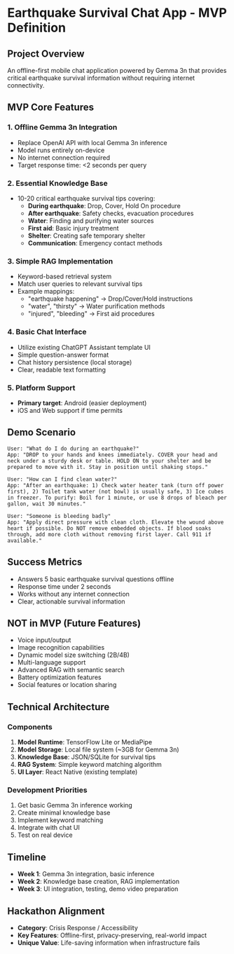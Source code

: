 # Earthquake Survival Chat App - MVP Definition

## Project Overview
An offline-first mobile chat application powered by Gemma 3n that provides critical earthquake survival information without requiring internet connectivity.

## MVP Core Features

### 1. Offline Gemma 3n Integration
- Replace OpenAI API with local Gemma 3n inference
- Model runs entirely on-device
- No internet connection required
- Target response time: <2 seconds per query

### 2. Essential Knowledge Base
- 10-20 critical earthquake survival tips covering:
  - **During earthquake**: Drop, Cover, Hold On procedure
  - **After earthquake**: Safety checks, evacuation procedures
  - **Water**: Finding and purifying water sources
  - **First aid**: Basic injury treatment
  - **Shelter**: Creating safe temporary shelter
  - **Communication**: Emergency contact methods

### 3. Simple RAG Implementation
- Keyword-based retrieval system
- Match user queries to relevant survival tips
- Example mappings:
  - "earthquake happening" → Drop/Cover/Hold instructions
  - "water", "thirsty" → Water purification methods
  - "injured", "bleeding" → First aid procedures

### 4. Basic Chat Interface
- Utilize existing ChatGPT Assistant template UI
- Simple question-answer format
- Chat history persistence (local storage)
- Clear, readable text formatting

### 5. Platform Support
- **Primary target**: Android (easier deployment)
- iOS and Web support if time permits

## Demo Scenario

```
User: "What do I do during an earthquake?"
App: "DROP to your hands and knees immediately. COVER your head and neck under a sturdy desk or table. HOLD ON to your shelter and be prepared to move with it. Stay in position until shaking stops."

User: "How can I find clean water?"
App: "After an earthquake: 1) Check water heater tank (turn off power first), 2) Toilet tank water (not bowl) is usually safe, 3) Ice cubes in freezer. To purify: Boil for 1 minute, or use 8 drops of bleach per gallon, wait 30 minutes."

User: "Someone is bleeding badly"
App: "Apply direct pressure with clean cloth. Elevate the wound above heart if possible. Do NOT remove embedded objects. If blood soaks through, add more cloth without removing first layer. Call 911 if available."
```

## Success Metrics
- Answers 5 basic earthquake survival questions offline
- Response time under 2 seconds
- Works without any internet connection
- Clear, actionable survival information

## NOT in MVP (Future Features)
- Voice input/output
- Image recognition capabilities
- Dynamic model size switching (2B/4B)
- Multi-language support
- Advanced RAG with semantic search
- Battery optimization features
- Social features or location sharing

## Technical Architecture

### Components
1. **Model Runtime**: TensorFlow Lite or MediaPipe
2. **Model Storage**: Local file system (~3GB for Gemma 3n)
3. **Knowledge Base**: JSON/SQLite for survival tips
4. **RAG System**: Simple keyword matching algorithm
5. **UI Layer**: React Native (existing template)

### Development Priorities
1. Get basic Gemma 3n inference working
2. Create minimal knowledge base
3. Implement keyword matching
4. Integrate with chat UI
5. Test on real device

## Timeline
- **Week 1**: Gemma 3n integration, basic inference
- **Week 2**: Knowledge base creation, RAG implementation
- **Week 3**: UI integration, testing, demo video preparation

## Hackathon Alignment
- **Category**: Crisis Response / Accessibility
- **Key Features**: Offline-first, privacy-preserving, real-world impact
- **Unique Value**: Life-saving information when infrastructure fails